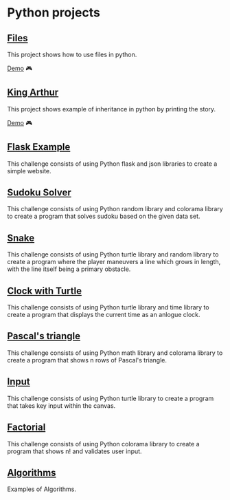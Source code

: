 # Python projects

## [Files](Files/)

This project shows how to use files in python.

[Demo](https://repl.it/@OleksiiPolovyi/Files) :video_game:

## [King Arthur](Classes/)

This project shows example of inheritance in python by printing the story.

[Demo](https://repl.it/@OleksiiPolovyi/King-Arthur) :video_game:

## [Flask Example](Flask/)

This challenge consists of using Python flask and json libraries to create a simple website.

## [Sudoku Solver](Sudoku/)

This challenge consists of using Python random library and colorama library to create a program that solves sudoku based on the given data set.

## [Snake](Snake/)

This challenge consists of using Python turtle library and random library to create a program where the player maneuvers a line which grows in length, with the line itself being a primary obstacle.

## [Clock with Turtle](Clock/)

This challenge consists of using Python turtle library and time library to create a program that displays the current time as an anlogue clock.

## [Pascal's triangle](Pascal's_triangle/)

This challenge consists of using Python math library and colorama library to create a program that shows n rows of Pascal's triangle.

## [Input](Input/)

This challenge consists of using Python turtle library to create a program that takes key input within the canvas.

## [Factorial](Factorial/)

This challenge consists of using Python colorama library to create a program that shows n! and validates user input.

## [Algorithms](Algorithms/)

Examples of Algorithms.
